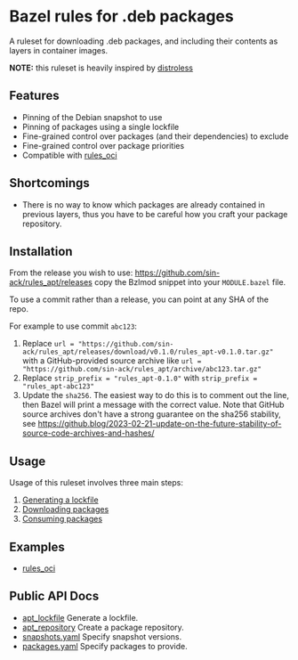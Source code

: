 # Bazel rules for .deb packages

A ruleset for downloading .deb packages, and including their contents as layers in container images.

**NOTE:** this ruleset is heavily inspired by [distroless](https://github.com/GoogleContainerTools/distroless)

## Features

- Pinning of the Debian snapshot to use
- Pinning of packages using a single lockfile
- Fine-grained control over packages (and their dependencies) to exclude
- Fine-grained control over package priorities
- Compatible with [rules_oci](https://github.com/bazel-contrib/rules_oci)

## Shortcomings

- There is no way to know which packages are already contained in previous layers, thus you have to be careful how you craft your package repository.

## Installation

From the release you wish to use:
<https://github.com/sin-ack/rules_apt/releases>
copy the Bzlmod snippet into your `MODULE.bazel` file.

To use a commit rather than a release, you can point at any SHA of the repo.

For example to use commit `abc123`:

1. Replace `url = "https://github.com/sin-ack/rules_apt/releases/download/v0.1.0/rules_apt-v0.1.0.tar.gz"` with a GitHub-provided source archive like `url = "https://github.com/sin-ack/rules_apt/archive/abc123.tar.gz"`
1. Replace `strip_prefix = "rules_apt-0.1.0"` with `strip_prefix = "rules_apt-abc123"`
1. Update the `sha256`. The easiest way to do this is to comment out the line, then Bazel will
   print a message with the correct value. Note that GitHub source archives don't have a strong
   guarantee on the sha256 stability, see
   <https://github.blog/2023-02-21-update-on-the-future-stability-of-source-code-archives-and-hashes/>

## Usage

Usage of this ruleset involves three main steps:

1. [Generating a lockfile](docs/lockfile.md)
2. [Downloading packages](docs/repository.md)
3. [Consuming packages](docs/repository.md)

## Examples

- [rules_oci](examples/rules_oci)

## Public API Docs

- [apt_lockfile](docs/lockfile.md) Generate a lockfile.
- [apt_repository](docs/repository.md) Create a package repository.
- [snapshots.yaml](docs/snapshots_yaml.md) Specify snapshot versions.
- [packages.yaml](docs/packages_yaml.md) Specify packages to provide.
